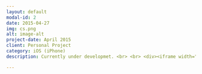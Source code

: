 ```yaml
---
layout: default
modal-id: 2
date: 2015-04-27
img: cs.png
alt: image-alt
project-date: April 2015
client: Personal Project
category: iOS (iPhone)
description: Currently under developmet. <br> <br> <div><iframe width="100%" height="400" src="http://www.youtube.com/embed/dQw4w9WgXcQ" frameborder="0" allowfullscreen></iframe></div>

---
```


